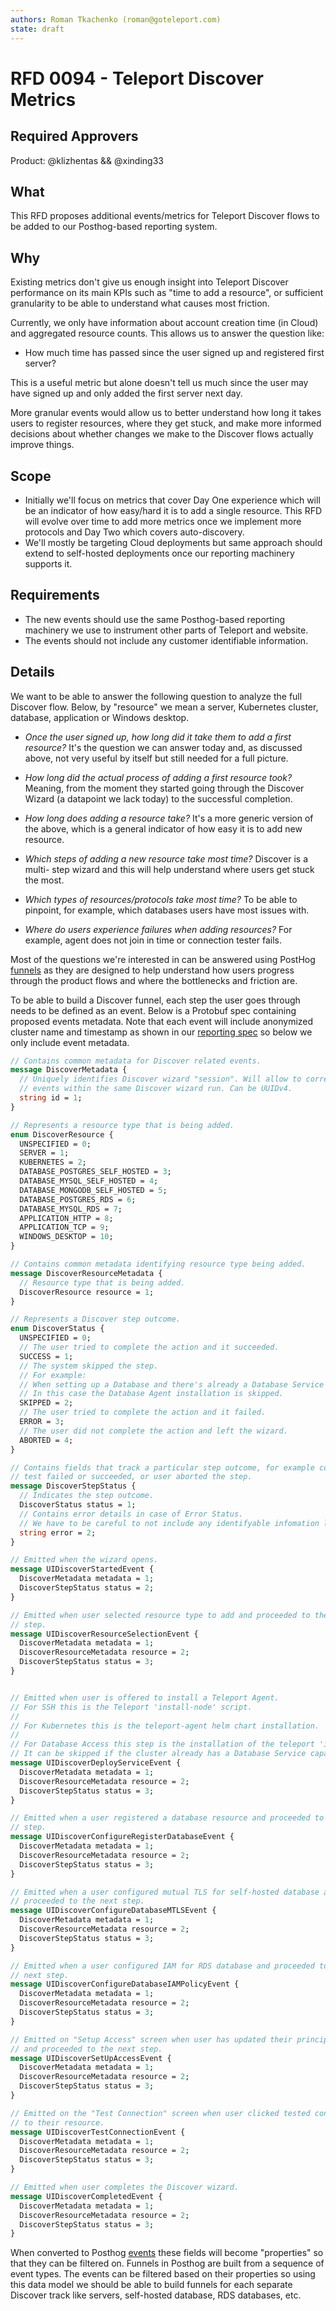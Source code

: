 ```yaml
---
authors: Roman Tkachenko (roman@goteleport.com)
state: draft
---
```


# RFD 0094 - Teleport Discover Metrics

## Required Approvers

Product: @klizhentas && @xinding33

## What

This RFD proposes additional events/metrics for Teleport Discover flows to be
added to our Posthog-based reporting system.

## Why

Existing metrics don't give us enough insight into Teleport Discover performance
on its main KPIs such as "time to add a resource", or sufficient granularity to
be able to understand what causes most friction.

Currently, we only have information about account creation time (in Cloud) and
aggregated resource counts. This allows us to answer the question like:

* How much time has passed since the user signed up and registered first server?

This is a useful metric but alone doesn't tell us much since the user may have
signed up and only added the first server next day.

More granular events would allow us to better understand how long it takes
users to register resources, where they get stuck, and make more informed
decisions about whether changes we make to the Discover flows actually improve
things.

## Scope

* Initially we'll focus on metrics that cover Day One experience which will be
  an indicator of how easy/hard it is to add a single resource. This RFD will
  evolve over time to add more metrics once we implement more protocols and
  Day Two which covers auto-discovery.
* We'll mostly be targeting Cloud deployments but same approach should extend
  to self-hosted deployments once our reporting machinery supports it.

## Requirements

* The new events should use the same Posthog-based reporting machinery we
  use to instrument other parts of Teleport and website.
* The events should not include any customer identifiable information.

## Details

We want to be able to answer the following question to analyze the full Discover
flow. Below, by "resource" we mean a server, Kubernetes cluster, database,
application or Windows desktop.

* _Once the user signed up, how long did it take them to add a first resource?_
  It's the question we can answer today and, as discussed above, not very useful
  by itself but still needed for a full picture.

* _How long did the actual process of adding a first resource took?_ Meaning,
  from the moment they started going through the Discover Wizard (a datapoint
  we lack today) to the successful completion.

* _How long does adding a resource take?_ It's a more generic version of the
  above, which is a general indicator of how easy it is to add new resource.

* _Which steps of adding a new resource take most time?_ Discover is a multi-
  step wizard and this will help understand where users get stuck the most.

* _Which types of resources/protocols take most time?_ To be able to pinpoint,
  for example, which databases users have most issues with.

* _Where do users experience failures when adding resources?_ For example,
  agent does not join in time or connection tester fails.

Most of the questions we're interested in can be answered using PostHog
[funnels](https://posthog.com/manual/funnels) as they are designed to help
understand how users progress through the product flows and where the
bottlenecks and friction are.

To be able to build a Discover funnel, each step the user goes through needs
to be defined as an event. Below is a Protobuf spec containing proposed events
metadata. Note that each event will include anonymized cluster name and timestamp
as shown in our [reporting spec](https://github.com/gravitational/prehog/blob/main/proto/prehog/v1alpha/teleport.proto)
so below we only include event metadata.

```protobuf
// Contains common metadata for Discover related events.
message DiscoverMetadata {
  // Uniquely identifies Discover wizard "session". Will allow to correlate
  // events within the same Discover wizard run. Can be UUIDv4.
  string id = 1;
}

// Represents a resource type that is being added.
enum DiscoverResource {
  UNSPECIFIED = 0;
  SERVER = 1;
  KUBERNETES = 2;
  DATABASE_POSTGRES_SELF_HOSTED = 3;
  DATABASE_MYSQL_SELF_HOSTED = 4;
  DATABASE_MONGODB_SELF_HOSTED = 5;
  DATABASE_POSTGRES_RDS = 6;
  DATABASE_MYSQL_RDS = 7;
  APPLICATION_HTTP = 8;
  APPLICATION_TCP = 9;
  WINDOWS_DESKTOP = 10;
}

// Contains common metadata identifying resource type being added.
message DiscoverResourceMetadata {
  // Resource type that is being added.
  DiscoverResource resource = 1;
}

// Represents a Discover step outcome.
enum DiscoverStatus {
  UNSPECIFIED = 0;
  // The user tried to complete the action and it succeeded.
  SUCCESS = 1;
  // The system skipped the step.
  // For example:
  // When setting up a Database and there's already a Database Service proxying the DB.
  // In this case the Database Agent installation is skipped.
  SKIPPED = 2;
  // The user tried to complete the action and it failed.
  ERROR = 3;
  // The user did not complete the action and left the wizard.
  ABORTED = 4;
}

// Contains fields that track a particular step outcome, for example connection
// test failed or succeeded, or user aborted the step.
message DiscoverStepStatus {
  // Indicates the step outcome.
  DiscoverStatus status = 1;
  // Contains error details in case of Error Status.
  // We have to be careful to not include any identifyable infomation like server addresses here.
  string error = 2;
}

// Emitted when the wizard opens.
message UIDiscoverStartedEvent {
  DiscoverMetadata metadata = 1;
  DiscoverStepStatus status = 2;
}

// Emitted when user selected resource type to add and proceeded to the next
// step.
message UIDiscoverResourceSelectionEvent {
  DiscoverMetadata metadata = 1;
  DiscoverResourceMetadata resource = 2;
  DiscoverStepStatus status = 3;
}


// Emitted when user is offered to install a Teleport Agent.
// For SSH this is the Teleport 'install-node' script.
//
// For Kubernetes this is the teleport-agent helm chart installation.
//
// For Database Access this step is the installation of the teleport 'install-db' script.
// It can be skipped if the cluster already has a Database Service capable of proxying the database.
message UIDiscoverDeployServiceEvent {
  DiscoverMetadata metadata = 1;
  DiscoverResourceMetadata resource = 2;
  DiscoverStepStatus status = 3;
}

// Emitted when a user registered a database resource and proceeded to the next
// step.
message UIDiscoverConfigureRegisterDatabaseEvent {
  DiscoverMetadata metadata = 1;
  DiscoverResourceMetadata resource = 2;
  DiscoverStepStatus status = 3;
}

// Emitted when a user configured mutual TLS for self-hosted database and
// proceeded to the next step.
message UIDiscoverConfigureDatabaseMTLSEvent {
  DiscoverMetadata metadata = 1;
  DiscoverResourceMetadata resource = 2;
  DiscoverStepStatus status = 3;
}

// Emitted when a user configured IAM for RDS database and proceeded to the
// next step.
message UIDiscoverConfigureDatabaseIAMPolicyEvent {
  DiscoverMetadata metadata = 1;
  DiscoverResourceMetadata resource = 2;
  DiscoverStepStatus status = 3;
}

// Emitted on "Setup Access" screen when user has updated their principals
// and proceeded to the next step.
message UIDiscoverSetUpAccessEvent {
  DiscoverMetadata metadata = 1;
  DiscoverResourceMetadata resource = 2;
  DiscoverStepStatus status = 3;
}

// Emitted on the "Test Connection" screen when user clicked tested connection
// to their resource.
message UIDiscoverTestConnectionEvent {
  DiscoverMetadata metadata = 1;
  DiscoverResourceMetadata resource = 2;
  DiscoverStepStatus status = 3;
}

// Emitted when user completes the Discover wizard.
message UIDiscoverCompletedEvent {
  DiscoverMetadata metadata = 1;
  DiscoverResourceMetadata resource = 2;
  DiscoverStepStatus status = 3;
}
```

When converted to Posthog [events](https://posthog.com/docs/how-posthog-works/data-model#event)
these fields will become "properties" so that they can be filtered on. Funnels
in Posthog are built from a sequence of event types. The events can be filtered
based on their properties so using this data model we should be able to build
funnels for each separate Discover track like servers, self-hosted database,
RDS databases, etc.
